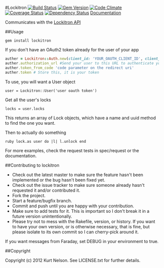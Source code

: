 #Lockitron
[![Build Status](https://secure.travis-ci.org/kurtisnelson/lockitron.png)](http://travis-ci.org/kurtisnelson/lockitron)
[![Gem Version](https://badge.fury.io/rb/lockitron.png)](http://badge.fury.io/rb/lockitron)
[![Code Climate](https://codeclimate.com/github/kurtisnelson/lockitron.png)](https://codeclimate.com/github/kurtisnelson/lockitron)
[![Coverage Status](https://coveralls.io/repos/kurtisnelson/lockitron/badge.png?branch=master)](https://coveralls.io/r/kurtisnelson/lockitron)
[![Dependency Status](https://gemnasium.com/kurtisnelson/lockitron.png)](https://gemnasium.com/kurtisnelson/lockitron)
[Documentation](http://rubydoc.info/gems/lockitron/)

Communicates with the [Lockitron API](http://api.lockitron.com)

##Usage

  `gem install lockitron`

If you don't have an OAuth2 token already for the user of your app

  ```ruby
  auther = Lockitron::Auth.new(client_id: 'YOUR_OAUTH_CLIENT_ID', client_secret: 'YOUR_OAUTH_CLIENT_SECRET', redirect_uri: 'URI_FOR_CODE')
  auther.authorization_url #Send your user to this URL to authenticate your app
  auther.token_from_code 'code parameter on the redirect uri'
  auther.token # Store this, it is your token
  ```

To use, you will want a User object

  `user = Lockitron::User('user oauth token')`

Get all the user's locks

  `locks = user.locks`

This returns an array of Lock objects, which have a name and uuid method to find the one you want.

Then to actually do something

  ``ruby
  lock.as user do |l|
    l.unlock
  end
  ``

For more examples, check the request tests in spec/request or the documentation.

##Contributing to lockitron
 
* Check out the latest master to make sure the feature hasn't been implemented or the bug hasn't been fixed yet.
* Check out the issue tracker to make sure someone already hasn't requested it and/or contributed it.
* Fork the project.
* Start a feature/bugfix branch.
* Commit and push until you are happy with your contribution.
* Make sure to add tests for it. This is important so I don't break it in a future version unintentionally.
* Please try not to mess with the Rakefile, version, or history. If you want to have your own version, or is otherwise necessary, that is fine, but please isolate to its own commit so I can cherry-pick around it.

If you want messages from Faraday, set DEBUG in your environment to true.

##Copyright

Copyright (c) 2012 Kurt Nelson. See LICENSE.txt for
further details.

